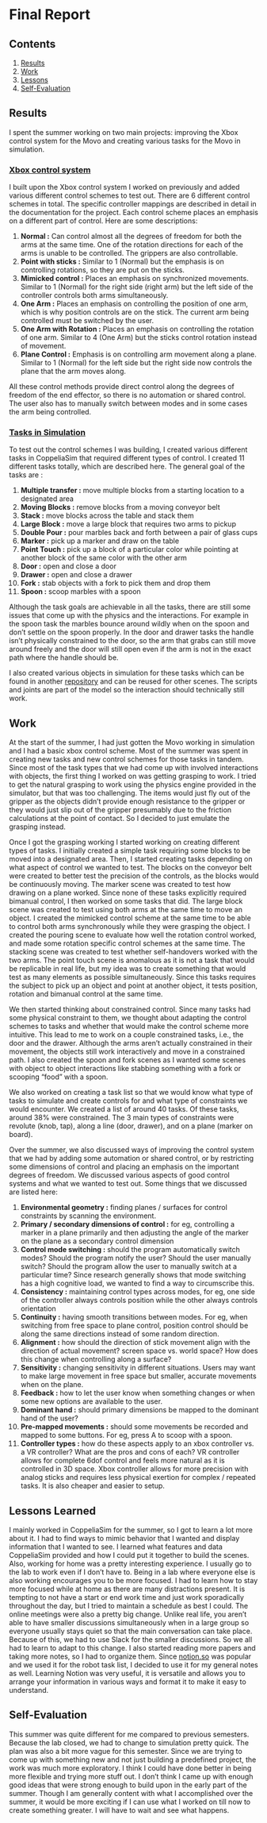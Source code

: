 # Final Report

## Contents
1. [Results](#results)
2. [Work](#work)
3. [Lessons](#lessons-learned)
4. [Self-Evaluation](#self-evaluation)

## Results

I spent the summer working on two main projects: improving the Xbox control system for the Movo and creating various tasks for the Movo in simulation.

### [Xbox control system](https://github.com/joshuawisc/movo-control-3)

I built upon the Xbox control system I worked on previously and added various different control schemes to test out. There are 6 different control schemes in total. The specific controller mappings are described in detail in the documentation for the project. Each control scheme places an emphasis on a different part of control. Here are some descriptions:

1. **Normal :** Can control almost all the degrees of freedom for both the arms at the same time. One of the rotation directions for each of the arms is unable to be controlled. The grippers are also controllable.
2. **Point with sticks :** Similar to 1 (Normal) but the emphasis is on controlling rotations, so they are put on the sticks.
3. **Mimicked control :** Places an emphasis on synchronized movements. Similar to 1 (Normal) for the right side (right arm) but the left side of the controller controls both arms simultaneously.
4. **One Arm :** Places an emphasis on controlling the position of one arm, which is why position controls are on the stick. The current arm being controlled must be switched by the user.
5. **One Arm with Rotation :** Places an emphasis on controlling the rotation of one arm. Similar to 4 (One Arm) but the sticks control rotation instead of movement.
6. **Plane Control :** Emphasis is on controlling arm movement along a plane. Similar to 1 (Normal) for the left side but the right side now controls the plane that the arm moves along.

All these control methods provide direct control along the degrees of freedom of the end effector, so there is no automation or shared control. The user also has to manually switch between modes and in some cases the arm being controlled.

### [Tasks in Simulation](https://github.com/joshuawisc/movo-sim-tasks)

To test out the control schemes I was building, I created various different tasks in CoppeliaSim that required different types of control. I created 11 different tasks totally, which are described here. The general goal of the tasks are :

1. **Multiple transfer :** move multiple blocks from a starting location to a designated area
2. **Moving Blocks :** remove blocks from a moving conveyor belt
3. **Stack :** move blocks across the table and stack them
4. **Large Block :** move a large block that requires two arms to pickup
5. **Double Pour :** pour marbles back and forth between a pair of glass cups
6. **Marker :** pick up a marker and draw on the table
7. **Point Touch :** pick up a block of a particular color while pointing at another block of the same color with the other arm
8. **Door :** open and close a door
9. **Drawer :** open and close a drawer
10. **Fork :** stab objects with a fork to pick them and drop them
11. **Spoon :** scoop marbles with a spoon

Although the task goals are achievable in all the tasks, there are still some issues that come up with the physics and the interactions. For example in the spoon task the marbles bounce around wildly when on the spoon and don’t settle on the spoon properly. In the door and drawer tasks the handle isn’t physically constrained to the door, so the arm that grabs can still move around freely and the door will still open even if the arm is not in the exact path where the handle should be.

I also created various objects in simulation for these tasks which can be found in another [repository](https://github.com/uwgraphics/CopeliaSimObjects) and can be reused for other scenes. The scripts and joints are part of the model so the interaction should technically still work.

## Work

At the start of the summer, I had just gotten the Movo working in simulation and I had a basic xbox control scheme. Most of the summer was spent in creating new tasks and new control schemes for those tasks in tandem. Since most of the task types that we had come up with involved interactions with objects, the first thing I worked on was getting grasping to work. I tried to get the natural grasping to work using the physics engine provided in the simulator, but that was too challenging. The items would just fly out of the gripper as the objects didn’t provide enough resistance to the gripper or they would just slip out of the gripper presumably due to the friction calculations at the point of contact. So I decided to just emulate the grasping instead.

Once I got the grasping working I started working on creating different types of tasks. I initially created a simple task requiring some blocks to be moved into a designated area. Then, I started creating tasks depending on what aspect of control we wanted to test. The blocks on the conveyor belt were created to better test the precision of the controls, as the blocks would be continuously moving. The marker scene was created to test how drawing on a plane worked. Since none of these tasks explicitly required bimanual control, I then worked on some tasks that did. The large block scene was created to test using both arms at the same time to move an object. I created the mimicked control scheme at the same time to be able to control both arms synchronously while they were grasping the object. I created the pouring scene to evaluate how well the rotation control worked, and made some rotation specific control schemes at the same time. The stacking scene was created to test whether self-handovers worked with the two arms. The point touch scene is anomalous as it is not a task that would be replicable in real life, but my idea was to create something that would test as many elements as possible simultaneously. Since this tasks requires the subject to pick up an object and point at another object, it tests position, rotation and bimanual control at the same time.


We then started thinking about constrained control. Since many tasks had some physical constraint to them, we thought about adapting the control schemes to tasks and whether that would make the control scheme more intuitive. This lead to me to work on a couple constrained tasks, i.e., the door and the drawer. Although the arms aren’t actually constrained in their movement, the objects still work interactively and move in a constrained path. I also created the spoon and fork scenes as I wanted some scenes with object to object interactions like stabbing something with a fork or scooping “food” with a spoon.

We also worked on creating a task list so that we would know what type of tasks to simulate and create controls for and what type of constraints we would encounter. We created a list of around 40 tasks. Of these tasks, around 38% were constrained. The 3 main types of constraints were revolute (knob, tap), along a line (door, drawer), and on a plane (marker on board).

Over the summer, we also discussed ways of improving the control system that we had by adding some automation or shared control, or by restricting some dimensions of control and placing an emphasis on the important degrees of freedom. We discussed various aspects of good control systems and what we wanted to test out. Some things that we discussed are listed here:

1. **Environmental geometry :** finding planes / surfaces for control constraints by scanning the environment.
2. **Primary / secondary dimensions of control :** for eg, controlling a marker in a plane primarily and then adjusting the angle of the marker on the plane as a secondary control dimension
3. **Control mode switching :** should the program automatically switch modes? Should the program notify the user? Should the user manually switch? Should the program allow the user to manually switch at a particular time? Since research generally shows that mode switching has a high cognitive load, we wanted to find a way to circumscribe this.
4. **Consistency :** maintaining control types across modes, for eg, one side of the controller always controls position while the other always controls orientation
5. **Continuity :** having smooth transitions between modes. For eg, when switching from free space to plane control, position control should be along the same directions instead of some random direction.
6. **Alignment :** how should the direction of stick movement align with the direction of actual movement? screen space vs. world space? How does this change when controlling along a surface?
7. **Sensitivity :** changing sensitivity in different situations. Users may want to make large movement in free space but smaller, accurate movements when on the plane.
8. **Feedback :** how to let the user know when something changes or when some new options are available to the user.
9. **Dominant hand :** should primary dimensions be mapped to the dominant hand of the user?
10. **Pre-mapped movements :** should some movements be recorded and mapped to some buttons. For eg, press A to scoop with a spoon.
11. **Controller types :** how do these aspects apply to an xbox controller vs. a VR controller? What are the pros and cons of each? VR controller allows for complete 6dof control and feels more natural as it is controlled in 3D space. Xbox controller allows for more precision with analog sticks and requires less physical exertion for complex / repeated tasks. It is also cheaper and easier to setup.

## Lessons Learned

I mainly worked in CoppeliaSim for the summer, so I got to learn a lot more about it. I had to find ways to mimic behavior that I wanted and display information that I wanted to see. I learned what features and data CoppeliaSim provided and how I could put it together to build the scenes. Also, working for home was a pretty interesting experience. I usually go to the lab to work even if I don’t have to. Being in a lab where everyone else is also working encourages you to be more focused. I had to learn how to stay more focused while at home as there are many distractions present. It is tempting to not have a start or end work time and just work sporadically throughout the day, but I tried to maintain a schedule as best I could. The online meetings were also a pretty big change. Unlike real life, you aren’t able to have smaller discussions simultaneously when in a large group so everyone usually stays quiet so that the main conversation can take place. Because of this, we had to use Slack for the smaller discussions. So we all had to learn to adapt to this change. I also started reading more papers and taking more notes, so I had to organize them. Since [notion.so](https://notion.so) was popular and we used it for the robot task list, I decided to use it for my general notes as well. Learning Notion was very useful, it is versatile and allows you to arrange your information in various ways and format it to make it easy to understand.


## Self-Evaluation

This summer was quite different for me compared to previous semesters. Because the lab closed, we had to change to simulation pretty quick. The plan was also a bit more vague for this semester. Since we are trying to come up with something new and not just building a predefined project, the work was much more exploratory. I think I could have done better in being more flexible and trying more stuff out. I don’t think I came up with enough good ideas that were strong enough to build upon in the early part of the summer. Though I am generally content with what I accomplished over the summer, it would be more exciting if I can use what I worked on till now to create something greater. I will have to wait and see what happens.

